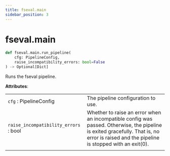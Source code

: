 ```yaml
---
title: fseval.main
sidebar_position: 3
---
```


# fseval.main

```python
def fseval.main.run_pipeline(
    cfg: PipelineConfig,
    raise_incompatibility_errors: bool=False
) -> Optional[Dict]
```

Runs the fseval pipeline. 


**Attributes**:

| | |
|---|---|
| `cfg` : PipelineConfig | The pipeline configuration to use. |
| `raise_incompatibility_errors` : bool | Whether to raise an error when an  incompatible config was passed. Otherwise, the pipeline is exited gracefully. That is, no error is raised and the pipeline is stopped with an exit(0). |
| | |